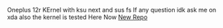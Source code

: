 Oneplus 12r KErnel with ksu next and sus fs If any question idk ask me on xda also the kernel is tested
Here Now [New Repo](https://github.com/OdymarGamer/OnePlus12r_KernelSUNext_SUSFS/)
